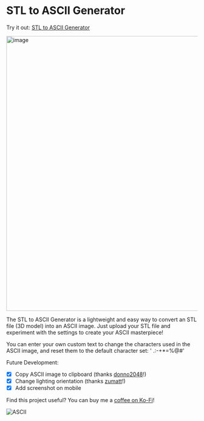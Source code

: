 # STL to ASCII Generator

Try it out: [STL to ASCII Generator](https://andrewsink.github.io/STL-to-ASCII-Generator/)

<img width="1217" height="723" alt="image" src="https://github.com/user-attachments/assets/dfa8f41a-56d3-4475-854e-d4c34506ba46" />


The STL to ASCII Generator is a lightweight and easy way to convert an STL file (3D model) into an ASCII image. Just upload your STL file and experiment with the settings to create your ASCII masterpiece! 

You can enter your own custom text to change the characters used in the ASCII image, and reset them to the default character set: ' .:-+*=%@#'

Future Development:

- [x] Copy ASCII image to clipboard (thanks [donno2048](https://github.com/donno2048)!)
- [X] Change lighting orientation (thanks [zumatt](https://github.com/zumatt)!)
- [X] Add screenshot on mobile

Find this project useful? You can buy me a [coffee on Ko-Fi](https://ko-fi.com/andrewsink)!

![ASCII](https://github.com/user-attachments/assets/009f804a-2852-414b-afe6-7420d161bf43)
